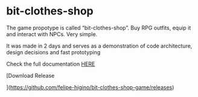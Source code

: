 # bit-clothes-shop

The game propotype is called “bit-clothes-shop”. Buy RPG outfits, equip it and interact
with NPCs. Very simple.

It was made in 2 days and serves as a demonstration of code architecture, design
decisions and fast prototyping

Check the full documentation [HERE](https://github.com/felipe-higino/bit-clothes-shop-game/blob/master/Documentation.pdf)

[Download Release

](https://github.com/felipe-higino/bit-clothes-shop-game/releases)